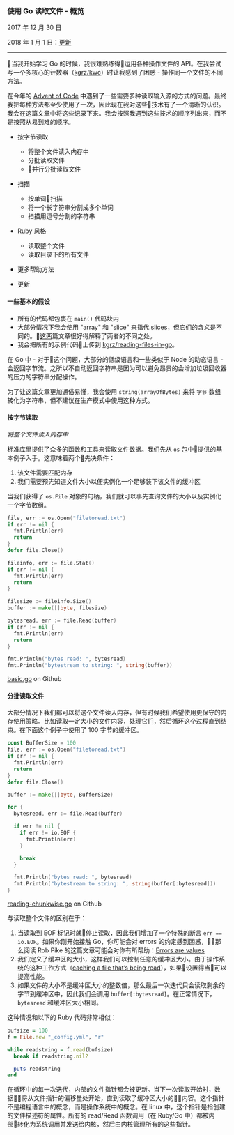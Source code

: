 ### 使用 Go 读取文件 - 概览
2017 年 12 月 30 日

2018 年 1 月 1 日：[更新](http://kgrz.io/reading-files-in-go-an-overview.html#update)


<hr>

当我开始学习 Go 的时候，我很难熟练得运用各种操作文件的 API。在我尝试写一个多核心的计数器（[kgrz/kwc](https://github.com/kgrz/kwc)）时让我感到了困惑 - 操作同一个文件的不同方法。

在今年的 [Advent of Code](http://adventofcode.com/2017/) 中遇到了一些需要多种读取输入源的方式的问题。最终我把每种方法都至少使用了一次，因此现在我对这些技术有了一个清晰的认识。我会在这篇文章中将这些记录下来。我会按照我遇到这些技术的顺序列出来，而不是按照从易到难的顺序。

* 按字节读取 
  * 将整个文件读入内存中
  * 分批读取文件
  * 并行分批读取文件

* 扫描
  * 按单词扫描
  * 将一个长字符串分割成多个单词
  * 扫描用逗号分割的字符串

* Ruby 风格
  * 读取整个文件
  * 读取目录下的所有文件

* 更多帮助方法
* 更新

#### 一些基本的假设

* 所有的代码都包裹在 `main()` 代码块内
* 大部分情况下我会使用 "array" 和 "slice" 来指代 slices，但它们的含义是不同的。[这](https://blog.golang.org/go-slices-usage-and-internals)[两](https://blog.golang.org/slices)篇文章很好得解释了两者的不同之处。
* 我会把所有的示例代码上传到 [kgrz/reading-files-in-go](https://github.com/kgrz/reading-files-in-go)。

在 Go 中 - 对于这个问题，大部分的低级语言和一些类似于 Node 的动态语言 - 会返回字节流。之所以不自动返回字符串是因为可以避免昂贵的会增加垃圾回收器的压力的字符串分配操作。

为了让这篇文章更加通俗易懂，我会使用 `string(arrayOfBytes)` 来将 `字节` 数组转化为字符串，但不建议在生产模式中使用这种方式。

#### 按字节读取

*将整个文件读入内存中*

标准库里提供了众多的函数和工具来读取文件数据。我们先从 `os` 包中提供的基本例子入手。这意味着两个先决条件：

1. 该文件需要匹配内存
2. 我们需要预先知道文件大小以便实例化一个足够装下该文件的缓冲区

当我们获得了 `os.File` 对象的句柄，我们就可以事先查询文件的大小以及实例化一个字节数组。

```go
file, err := os.Open("filetoread.txt")
if err != nil {
  fmt.Println(err)
  return
}
defer file.Close()

fileinfo, err := file.Stat()
if err != nil {
  fmt.Println(err)
  return
}

filesize := fileinfo.Size()
buffer := make([]byte, filesize)

bytesread, err := file.Read(buffer)
if err != nil {
  fmt.Println(err)
  return
}

fmt.Println("bytes read: ", bytesread)
fmt.Println("bytestream to string: ", string(buffer))
```
[basic.go](https://github.com/kgrz/reading-files-in-go/blob/master/basic.go) on Github

#### 分批读取文件

大部分情况下我们都可以将这个文件读入内存，但有时候我们希望使用更保守的内存使用策略。比如读取一定大小的文件内容，处理它们，然后循环这个过程直到结束。在下面这个例子中使用了 100 字节的缓冲区。

```go
const BufferSize = 100
file, err := os.Open("filetoread.txt")
if err != nil {
  fmt.Println(err)
  return
}
defer file.Close()

buffer := make([]byte, BufferSize)

for {
  bytesread, err := file.Read(buffer)

  if err != nil {
    if err != io.EOF {
      fmt.Println(err)
    }

    break
  }

  fmt.Println("bytes read: ", bytesread)
  fmt.Println("bytestream to string: ", string(buffer[:bytesread]))
}
```
[reading-chunkwise.go](https://github.com/kgrz/reading-files-in-go/blob/master/reading-chunkwise.go) on Github

与读取整个文件的区别在于：

1. 当读取到 EOF 标记时就停止读取，因此我们增加了一个特殊的断言 `err == io.EOF`。如果你刚开始接触 Go，你可能会对 errors 的约定感到困惑，那么阅读 Rob Pike 的这篇文章可能会对你有所帮助：[Errors are values](https://blog.golang.org/errors-are-values)
2. 我们定义了缓冲区的大小，这样我们可以控制任意的缓冲区大小。由于操作系统的这种工作方式（[caching a file that’s being read](http://www.tldp.org/LDP/sag/html/buffer-cache.html)），如果设置得当可以提高性能。
3. 如果文件的大小不是缓冲区大小的整数倍，那么最后一次迭代只会读取剩余的字节到缓冲区中，因此我们会调用 `buffer[:bytesread]`。在正常情况下，`bytesread` 和缓冲区大小相同。

这种情况和以下的 Ruby 代码非常相似：

```ruby
bufsize = 100
f = File.new "_config.yml", "r"

while readstring = f.read(bufsize)
  break if readstring.nil?

  puts readstring
end
```
在循环中的每一次迭代，内部的文件指针都会被更新。当下一次读取开始时，数据将从文件指针的偏移量处开始，直到读取了缓冲区大小的内容。这个指针不是编程语言中的概念，而是操作系统中的概念。在 linux 中，这个指针是指创建的文件描述符的属性。所有的 read/Read 函数调用（在 Ruby/Go 中）都被内部转化为系统调用并发送给内核，然后由内核管理所有的这些指针。